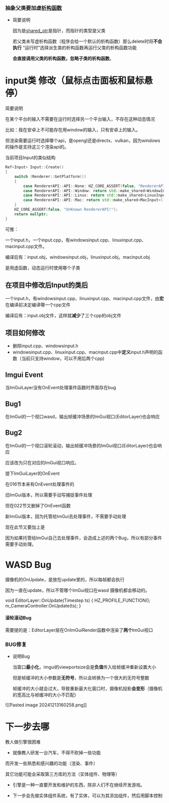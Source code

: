 ### 抽象父类要加虚[析构函数](https://edu.csdn.net/cloud/houjie?utm_source=highword&spm=1001.2101.3001.7020)

- 简要说明
    
    因为是[shared_ptr](https://marketing.csdn.net/p/3127db09a98e0723b83b2914d9256174?pId=2782&utm_source=glcblog&spm=1001.2101.3001.7020)是指针，而指针的类型是父类
    
    若父类未写虚析构函数（程序会给一个默认的析构函数）那么delete时将**不会执行** “运行时”选择派生类的析构函数再运行父类的析构函数功能
    
    **会直接调用父类的析构函数，忽略子类的析构函数**。

# input类 修改（鼠标点击面板和鼠标悬停）
简要说明

在某个平台的输入不需要在运行时选择另一个平台输入，不存在这种动态情况

比如：我在安卓上不可能存在用window的输入，只有安卓上的输入。

但渲染需要运行时选择哪个api，是opengl还是directx、vulkan，因为windows的操作是支持这三个渲染api的。

当前项目Input的类似结构

```c++
Ref<Input> Input::Create()
{
    switch (Renderer::GetPlatform())
    {
        case RendererAPI::API::None: HZ_CORE_ASSERT(false, "RendererAPI:None is currently not supported!"); return nullptr;
        case RendererAPI::API::Window: return std::make_shared<WindowInput>();
        case RendererAPI::API::Linux: return std::make_shared<LinuxInput>();
        case RendererAPI::API::Mac: return std::make_shared<MacInput>();
    }
    HZ_CORE_ASSERT(false, "UnKnown RendererAPI!");
    return nullptr;
}

```

可推：

一个input.h，一个input.cpp，有windowsinput.cpp、linuxinput.cpp、macinput.cpp文件。

编译后有：input.obj，windowsinput.obj，linuxinput.obj，macinput.obj

是用虚函数，动态运行时使用哪个子类
## 在项目中修改后Input的类后

一个input.h，有windowsinput.cpp、linuxinput.cpp、macinput.cpp文件，由**宏**在编译前决定编译哪一个cpp文件

编译后有：input.obj文件，这样就**减少**了三个cpp的obj文件

## 项目如何修改
- 删除input.cpp、windowsinput.h
- windowsinput.cpp、linuxinput.cpp、macinput.cpp中**定义**input.h声明的函数（当前只支持window，可以不用后两个cpp)

## Imgui Event
当ImGuiLayer没有OnEvent处理事件函数时界面存在bug
## Bug1

在ImGui的一个视口wasd，输出帧缓冲场景的ImGui视口(EditorLayer)也会响应

## Bug2

在ImGui的一个视口滚轮滚动，输出帧缓冲场景的ImGui视口(EditorLayer)也会响应

应该改为只在对应的ImGui视口响应。

提下ImGuiLayer的OnEvent

在016节本来有OnEvent处理事件的

旧ImGui版本，所以需要手动写捕捉事件处理

但在022节又删掉了OnEvent函数

新ImGui版本，因为托管给ImGui去处理事件，不需要手动处理

现在此节又要加上是

因为如果托管给ImGui自己去处理事件，会造成上述的两个Bug，所以有部分事件需要手动处理。

# WASD Bug
摄像机的OnUpdate，是放在update里的，所以每帧都会执行

因为一直在update，所以不管哪个ImGui视口在wasd 摄像机都会移动的。

void EditorLayer::OnUpdate(Timestep ts)
{
    HZ_PROFILE_FUNCTION();
    m_CameraController.OnUpdate(ts);
}

#### 滚轮滚动Bug

需要提的是：EditorLayer层在OnImGuiRender函数中渲染了**两个**ImGui视口

### BUG修复


- 说明Bug
    
    当窗口**最小化**，imgui的viewportsize会是**负值**传入给帧缓冲重新设置大小
    
    但是帧缓冲的大小参数是**无符号**，所以会转换为一个很大的无符号整数
    
    帧缓冲的大小就会过大，导致重新最大化窗口时，摄像机投影**会变形**（摄像机的宽高比与帧缓冲的大小不匹配）


![[Pasted image 20241213160258.png]]

# 下一步去哪
教人做引擎很困难

* 就像教人研发一台汽车，不得不砍掉一些功能

而开发一些熟悉和感兴趣的功能（渲染、事件）

其它功能可能会采取第三方库的方法（实体组件、物理等）

* 引擎是一种一直要开发和维护的东西，除非人们不在继续开发游戏。

* 下一步会先做实体组件系统，有了实体，可以为其添加组件，然后用脚本控制
